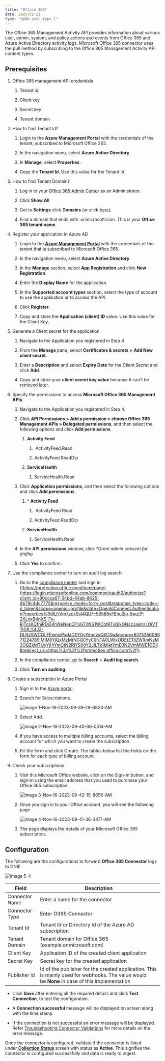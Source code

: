 ```yaml
---
title: "Office 365"
date: 2025-01-21
type: "epkb_post_type_1"
---
```


The Office 365 Management Activity API provides information about various user, admin, system, and policy actions and events from Office 365 and Azure Active Directory activity logs. Microsoft Office 365 connector uses the pull method by subscribing to the Office 365 Management Activity API content types.

## **Prerequisites**

1. Office 365 management API credentials
    1. Tenant id
    
    3. Client key
    
    5. Secret key
    
    7. Tenant domain

3. How to find Tenant Id?
    1. Login to the **Azure Management Portal** with the credentials of the tenant, subscribed to Microsoft Office 365.
    
    3. In the navigation menu, select **Azure Active Directory**.
    
    5. In **Manage**, select **Properties**.
    
    7. Copy the **Tenant Id**, Use this value for the Tenant Id.

5. How to find Tenant Domain?
    1. Log in to your [Office 365 Admin Center](https://login.microsoftonline.com/common/oauth2/authorize?client_id=00000006-0000-0ff1-ce00-000000000000&response_mode=form_post&response_type=code%20id_token&scope=openid%20profile&state=OpenIdConnect.AuthenticationProperties%3DGllqc-oCDIDL9T7VZg5AqGREHr04Wc6wg-GHeLj11DoH3cpUk2r-LoaDVyumVLZX9uSM0PAdMQppvKJ4wb_g8mdJeiQ39_qxMxItJVyfz13dt5PvL1MAj0jwvC-PeGYVypIvDfl2L1P8_mjo9Io4KQ&nonce=637534722015210560.M2M1NWVhZGEtOTczOS00OTYyLWI2MjEtNzI2NTIzZjQ4OWQzN2ZjOTk0OTgtY2E2Zi00NDVlLTg1OTEtNDRlMjVhYTkzNGNk&redirect_uri=https%3A%2F%2Fportal.office.com%2Flanding&ui_locales=en-GB&mkt=en-GB&client-request-id=588ddcf0-19c1-4e51-85fd-f08fe6056912&x-client-SKU=ID_NET45&x-client-ver=6.6.0.0) as an Administrator.
    
    3. Click **Show All**
    
    5. Got to **Settings** click **Domains** (or click [here](https://login.microsoftonline.com/common/oauth2/authorize?client_id=00000006-0000-0ff1-ce00-000000000000&response_mode=form_post&response_type=code%20id_token&scope=openid%20profile&state=OpenIdConnect.AuthenticationProperties%3DLE1O9WhCS6ZX1-9JtUwIK7fa26EirsBqu7XZfaqEZA4A9S7NDeVMIEnq4oCoKXO_tc26bovkGT1ysvql-dU6okhNztyG48E73qX3hBCgK8BzQfZcuzdLuXr0MsuKzFDaoq3T7pblwknFOu9nSAWrsvKjR3hprj2lYYFybZJuMIA&nonce=637534722619945290.ZTBkYmY0ZDgtMDM5NS00Yzk0LTk0ZTYtNWVhMWE5MWE0NDJhNzMwYWY2NjgtY2JlNi00ZDFhLWJjZmMtYWUwZTdiMWEzNjM0&redirect_uri=https%3A%2F%2Fportal.office.com%2Flanding&ui_locales=en-GB&mkt=en-GB&client-request-id=588ddcf0-19c1-4e51-85fd-f08fe6056912&x-client-SKU=ID_NET45&x-client-ver=6.6.0.0)).
    
    7. Find a domain that ends with .onmicrosoft.com. This is your **Office 365 tenant name**.

7. Register your application in Azure AD
    1. Login to the **[Azure Management Portal](https://login.microsoftonline.com/organizations/oauth2/v2.0/authorize?client_id=c44b4083-3bb0-49c1-b47d-974e53cbdf3c&response_type=code%20id_token&scope=https%3A%2F%2Fmanagement.core.windows.net%2F%2Fuser_impersonation%20openid%20email%20profile&state=OpenIdConnect.AuthenticationProperties%3DRIG_-eJbX5ZlmaZ76Cv5oU5PPAPmskll8pMwM0zNCJdwG9Y5LsAOflWglNRW0fNkmy1Qnw3J4hq9b9vtCyCTCyOEWtX49rBl53CvEtM5a_G_va5BAmjvUlRa10kghJBlbjA60xum_Zu_9-d8SNvXbLpzKBr0rPmEe1qOcstOl0LsfSAKfwkZHfk5C7q6r8JKfwPRkLxjFxj0VN3_0GMkchSlDtaHeSB7ZGgfBqp9RfmgVVO1eZXxYMdm3F4Fo0x7O_h5czAgn6hyvOfVYOyDhq03WnKW9MrOXBrZmTp-JPaBPNLpVITV6v9_MI42CF_T&response_mode=form_post&nonce=637535601312092800.MzQ1ZGM3YjUtMzcyNS00MjZlLWE3YzAtNjI0NDhlNDljMjI4N2MzMjJmYWYtMzUxOS00YWMyLWE1ODMtZDY0OWFiODYyZGJj&redirect_uri=https%3A%2F%2Fportal.azure.com%2Fsignin%2Findex%2F&site_id=501430&client-request-id=d5318f7a-4a0b-4a15-befa-9b7641d70dd1&x-client-SKU=ID_NET45&x-client-ver=5.3.0.0)** with the credentials of the tenant that is subscribed to Microsoft Office 365.
    
    3. In the navigation menu, select **Azure Active Directory**.
    
    5. In the **Manage** section, select **App Registration** and click **New Registration**.
    
    7. Enter the **Display Name** for the application.
    
    9. In the **Supported account types** section, select the type of account to use the application or to access the API.
    
    11. Click **Register**.
    
    13. Copy and store the **Application (client) ID** value. Use this value for the Client Key.

9. Generate a Client secret for the application
    1. Navigate to the Application you registered in Step 4
    
    3. From the **Manage** pane, select **Certificates & secrets** **\>** **Add New client secret**.
    
    5. Enter a **Description** and select **Expiry Date** for the Client Secret and click **Add**.
    
    7. Copy and store your **client secret key value** because it can't be retrieved later.

11. Specify the permissions to access **Microsoft Office 365 Management APIs**.
    1. Navigate to the Application you registered in Step 4.
    
    3. Click **API Permissions > Add a permission > choose Office 365 Management APIs > Delegated permissions**, and then select the following options and click **Add permissions**.
        1. **Activity Feed**
            1.  ActivityFeed.Read
            
            3. ActivityFeed.ReadDlp
        
        3. **ServiceHealth**
            1. ServiceHealth.Read
    
    5. Click **Application permissions**, and then select the following options and click **Add permissions**.
        1. \* **Activity Feed**
            1.  ActivityFeed.Read
            
            3. ActivityFeed.ReadDlp
        
        3. **ServiceHealth**
            1. ServiceHealth.Read
    
    7. In the **API permissions** window, click \*_Grant admin consent for dnifhq_
    
    9. Click **Yes** to confirm.

13. Use the compliance center to turn on audit log search:
    1. Go to the [compliance center](https://login.microsoftonline.com/common/oauth2/authorize?client_id=80ccca67-54bd-44ab-8625-4b79c4dc7775&response_mode=form_post&response_type=code+id_token&scope=openid+profile&state=OpenIdConnect.AuthenticationProperties%3dnw-77Uh5xOdBKEOSgfZ-42RF9dkSGEe2L7Zpfx7ca5fV-cd_Mw0vHtDglGVB1Zc1SHm16mGt7vOalESfWVtOWoRVAs5p-sX7ymndf4K0-oVGqHz6yugAD7pG-jce3M8u38vR1UQw3u7ZrxnAWtLeBQ&nonce=637535608337171334.YWE5YTEzODUtNDEzNi00NWY0LWE0YWItMDJkZThkMDQ4OWVmN2IwNGQ5ZTctMWUwYi00NDkyLTllMjgtOGIwMmZkYmRiNzFh&redirect_uri=https%3a%2f%2fprotection.office.com%2f) and sign in ([https://protection.office.com/homepage](https://login.microsoftonline.com/common/oauth2/authorize?client_id=80ccca67-54bd-44ab-8625-4b79c4dc7775&response_mode=form_post&response_type=code+id_token&scope=openid+profile&state=OpenIdConnect.AuthenticationProperties%3dlLfrVm7zokSsf4QUF-53588yFEhu2jp-8wziP-2XLnxB4nXS-Fy-RjTcsKQfniPDi34hWeNepQTbG72NS1WCbtRTxQlkGNszJakmrLOiVTTtGR_54JZ-DLNz5WCOLFEwmvPxdJCEYOyYkoczsQXCSw&nonce=637535608671224789.MjM0YjQxMzMtNGQ0Yy00NTA0LWIxODEtZTliZWRmNzM3OGZkMTUyYjI4YmQtN2RiYS00Y2JlLTk1MjktYmE0N2VmMWE1ODll&redirect_uri=https%3a%2f%2fprotection.office.com%2f)).
    
    3. In the compliance center, go to **Search** > **Audit log search**.
    
    5. Click **Turn on auditing**.

15. Create a subscription in Azure Portal
    1. Sign in to the [Azure portal](https://portal.azure.com/#home).
    
    3. Search for Subscriptions.  
          
          
        ![image 1-Nov-16-2023-09-39-29-6823-AM](./images-Office%20365/Office%20365-1.webp)  
          
        
    
    5. Select Add.  
          
        ![image 2-Nov-16-2023-09-40-06-0514-AM](./images-Office%20365/Office%20365-2.webp)  
          
        
    
    7. If you have access to multiple billing accounts, select the billing account for which you want to create the subscription.
    
    9. Fill the form and click Create. The tables below list the fields on the form for each type of billing account.

17. Check your subscriptions
    1. Visit this Microsoft Office website, click on the Sign-in button, and sign-in using the email address that you used to purchase your Office 365 subscription.  
          
        ![image 3-Nov-16-2023-09-42-15-8656-AM](./images-Office%20365/Office%20365-3.webp)  
          
        
    
    3. Once you sign in to your Office account, you will see the following page  
          
        ![image 4-Nov-16-2023-09-41-36-3471-AM](./images-Office%20365/Office%20365-4.webp)  
          
        
    
    5. The page displays the details of your Microsoft Office 365 subscription.

## **Configuration**

The following are the configurations to forward **Office 365 Connector** logs to DNIF.‌

![image 5-4](./images-Office%20365/Office%20365-5.webp)

| **Field**  | **Description** |
| --- | --- |
| Connector Name | Enter a name for the connector |
| Connector Type | Enter O365 Connector |
| Tenant Id | Tenant Id or Directory Id of the Azure AD subscription |
| Tenant Domain | Tenant domain for Office 365 (example.onmicrosoft.com) |
| Client Key | Application ID of the created client application |
| Secret Key | Secret key for the created application |
| Publisher Id | Id of the publisher for the created application. This is mainly used for webhooks. The value would be **None**​ in case of this implementation |

- Click **Save** after entering all the required details and click **Test Connection**, to test the configuration.

- A **Connection successful** message will be displayed on screen along with the time stamp.

- If the connection is not successful an error message will be displayed. Refer [Troubleshooting Connector Validations](https://dnif.it/kb/troubleshooting-and-debugging/troubleshooting-connector-validations/) for more details on the error message.

Once the connector is configured, validate if the connector is listed under **[Collection Status](https://dnif.it/kb/operations/collection-status/)** screen with status as **Active**. This signifies the connector is configured successfully and data is ready to ingest.
